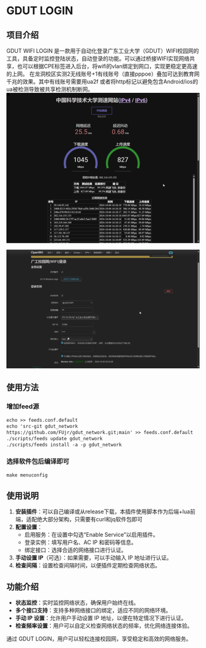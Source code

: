# GDUT LOGIN

## 项目介绍

GDUT WIFI LOGIN 是一款用于自动化登录广东工业大学（GDUT）WIFI校园网的工具，具备定时监控登陆状态，自动登录的功能。可以通过桥接WIFI实现网络共享，也可以根据CPE标签进入后台，将wifi的vlan绑定到网口，实现更稳定更高速的上网。
在龙洞校区实测2无线账号+1有线账号（直接pppoe）叠加可达到教育网千兆的效果。其中有线账号需要用ua2f 或者将http标记以避免包含Android/ios的ua被检测导致被共享检测机制断网。
![](imgs/tri_dial_1000M.png)

![gdut wifi自动认证插件](imgs/gdut_wifi.png)

## 使用方法

### 增加feed源

```
echo >> feeds.conf.default
echo 'src-git gdut_network https://github.com/FUjr/gdut_network.git;main' >> feeds.conf.default
./scripts/feeds update gdut_network
./scripts/feeds install -a -p gdut_network
```

### 选择软件包后编译即可

```
make menuconfig
```

## 使用说明

1. **安装插件**：可以自己编译或从release下载，本插件使用脚本作为后端+lua前端，适配绝大部分架构，只需要有curl和jq软件包即可
2. **配置设置**：
   - 启用服务：在设置中勾选“Enable Service”以启用插件。
   - 登录实例：填写用户名、AC IP 和密码等信息。
   - 绑定接口：选择合适的网络接口进行认证。
3. **手动设置 IP**（可选）：如果需要，可以手动输入 IP 地址进行认证。
4. **检查间隔**：设置检查间隔时间，以便插件定期检查网络状态。

## 功能介绍

- **状态监控**：实时监控网络状态，确保用户始终在线。
- **多个接口支持**：支持多种网络接口的绑定，适应不同的网络环境。
- **手动 IP 设置**：允许用户手动设置 IP 地址，以便在特定情况下进行认证。
- **检查频率设置**：用户可以自定义检查网络状态的频率，优化网络连接体验。

通过 GDUT LOGIN，用户可以轻松连接校园网，享受稳定和高效的网络服务。
